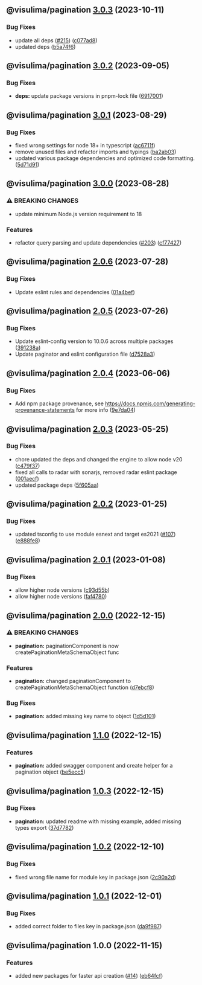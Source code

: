 ## @visulima/pagination [3.0.3](https://github.com/visulima/visulima/compare/@visulima/pagination@3.0.2...@visulima/pagination@3.0.3) (2023-10-11)


### Bug Fixes

* update all deps ([#215](https://github.com/visulima/visulima/issues/215)) ([c077ad8](https://github.com/visulima/visulima/commit/c077ad88a8a9427831b077bb729edd5b7e590ee8))
* updated deps ([b5a74f6](https://github.com/visulima/visulima/commit/b5a74f6bb8d7bf133e1df39cc67a80f93b287d1e))

## @visulima/pagination [3.0.2](https://github.com/visulima/visulima/compare/@visulima/pagination@3.0.1...@visulima/pagination@3.0.2) (2023-09-05)


### Bug Fixes

* **deps:** update package versions in pnpm-lock file ([6917001](https://github.com/visulima/visulima/commit/69170010084f572f6f4609a68ab653c68e8cfe64))

## @visulima/pagination [3.0.1](https://github.com/visulima/visulima/compare/@visulima/pagination@3.0.0...@visulima/pagination@3.0.1) (2023-08-29)


### Bug Fixes

* fixed wrong settings for node 18+ in typescript ([ac6711f](https://github.com/visulima/visulima/commit/ac6711fd2b4fdc5506b03e3a6ae25bb983aa6ea3))
* remove unused files and refactor imports and typings ([ba2ab03](https://github.com/visulima/visulima/commit/ba2ab03d2d7aff5f49c4d6714a61b99706778f19))
* updated various package dependencies and optimized code formatting. ([5d71d91](https://github.com/visulima/visulima/commit/5d71d913e857b71a7b741abe848780aaa22d679f))

## @visulima/pagination [3.0.0](https://github.com/visulima/visulima/compare/@visulima/pagination@2.0.6...@visulima/pagination@3.0.0) (2023-08-28)


### ⚠ BREAKING CHANGES

* update minimum Node.js version requirement to 18

### Features

* refactor query parsing and update dependencies ([#203](https://github.com/visulima/visulima/issues/203)) ([cf77427](https://github.com/visulima/visulima/commit/cf7742795f970ebeeb5da22a82fd17750028ee87))

## @visulima/pagination [2.0.6](https://github.com/visulima/visulima/compare/@visulima/pagination@2.0.5...@visulima/pagination@2.0.6) (2023-07-28)


### Bug Fixes

* Update eslint rules and dependencies ([01a4bef](https://github.com/visulima/visulima/commit/01a4beff467091ac2d2fc6f342d274d282391842))

## @visulima/pagination [2.0.5](https://github.com/visulima/visulima/compare/@visulima/pagination@2.0.4...@visulima/pagination@2.0.5) (2023-07-26)


### Bug Fixes

* Update eslint-config version to 10.0.6 across multiple packages ([391238a](https://github.com/visulima/visulima/commit/391238ab4d00335e4ad47d7b705960d0af9a5412))
* Update paginator and eslint configuration file ([d7528a3](https://github.com/visulima/visulima/commit/d7528a3dcd73aa241de2f92d8871e1995da84a08))

## @visulima/pagination [2.0.4](https://github.com/visulima/visulima/compare/@visulima/pagination@2.0.3...@visulima/pagination@2.0.4) (2023-06-06)


### Bug Fixes

* Add npm package provenance, see https://docs.npmjs.com/generating-provenance-statements for more info ([9e7da04](https://github.com/visulima/visulima/commit/9e7da0491584e16a806fc7575c00080f192ec15e))

## @visulima/pagination [2.0.3](https://github.com/visulima/visulima/compare/@visulima/pagination@2.0.2...@visulima/pagination@2.0.3) (2023-05-25)


### Bug Fixes

* chore updated the deps and changed the engine to allow node v20 ([c479f37](https://github.com/visulima/visulima/commit/c479f373550886c6c79c7d525a3aead82daf078b))
* fixed all calls to radar with sonarjs, removed radar eslint package ([001aecf](https://github.com/visulima/visulima/commit/001aecf78dde134bade44f382698d52eedbd3bbe))
* updated package deps ([5f605aa](https://github.com/visulima/visulima/commit/5f605aab74a7c1f4cbdfe4502363e36d57716921))

## @visulima/pagination [2.0.2](https://github.com/visulima/visulima/compare/@visulima/pagination@2.0.1...@visulima/pagination@2.0.2) (2023-01-25)


### Bug Fixes

* updated tsconfig to use module esnext and target es2021 ([#107](https://github.com/visulima/visulima/issues/107)) ([e888fe8](https://github.com/visulima/visulima/commit/e888fe8d15c99453a3c04f2cf9d2f6c69c158648))

## @visulima/pagination [2.0.1](https://github.com/visulima/visulima/compare/@visulima/pagination@2.0.0...@visulima/pagination@2.0.1) (2023-01-08)


### Bug Fixes

* allow higher node versions ([c93d55b](https://github.com/visulima/visulima/commit/c93d55b80135282235e933da52d9c88ade3073a8))
* allow higher node versions ([faf4780](https://github.com/visulima/visulima/commit/faf478069f3508249db22ed2171ddee4fa380122))

## @visulima/pagination [2.0.0](https://github.com/visulima/visulima/compare/@visulima/pagination@1.1.0...@visulima/pagination@2.0.0) (2022-12-15)


### ⚠ BREAKING CHANGES

* **pagination:** paginationComponent is now createPaginationMetaSchemaObject func

### Features

* **pagination:** changed  paginationComponent to createPaginationMetaSchemaObject function ([d7ebcf8](https://github.com/visulima/visulima/commit/d7ebcf893fadae9b02b5be4ea962b2cea549e7d3))


### Bug Fixes

* **pagination:** added missing key name to object ([1d5d101](https://github.com/visulima/visulima/commit/1d5d101dc9a10381206d70d4098cac0649107a20))

## @visulima/pagination [1.1.0](https://github.com/visulima/visulima/compare/@visulima/pagination@1.0.3...@visulima/pagination@1.1.0) (2022-12-15)


### Features

* **pagination:** added swagger component and create helper for a pagination object ([be5ecc5](https://github.com/visulima/visulima/commit/be5ecc5744015a6536e204353681842fe0d79d26))

## @visulima/pagination [1.0.3](https://github.com/visulima/visulima/compare/@visulima/pagination@1.0.2...@visulima/pagination@1.0.3) (2022-12-15)


### Bug Fixes

* **pagination:** updated readme with missing example, added missing types export ([37d7782](https://github.com/visulima/visulima/commit/37d77829cef00277f09b847a8b429a53a96c0522))

## @visulima/pagination [1.0.2](https://github.com/visulima/visulima/compare/@visulima/pagination@1.0.1...@visulima/pagination@1.0.2) (2022-12-10)


### Bug Fixes

* fixed wrong file name for module key in package.json ([2c90a2d](https://github.com/visulima/visulima/commit/2c90a2d75848a159bc33dc58f303af36ee127570))

## @visulima/pagination [1.0.1](https://github.com/visulima/visulima/compare/@visulima/pagination@1.0.0...@visulima/pagination@1.0.1) (2022-12-01)


### Bug Fixes

* added correct folder to files key in package.json ([da9f987](https://github.com/visulima/visulima/commit/da9f9871462a0b2663046cde5f05e9a90df4c496))

## @visulima/pagination 1.0.0 (2022-11-15)


### Features

* added new packages for faster api creation ([#14](https://github.com/visulima/visulima/issues/14)) ([eb64fcf](https://github.com/visulima/visulima/commit/eb64fcf33f2a75ea48262ad6e71f80e159a93972))
